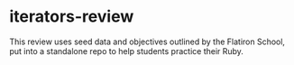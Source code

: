 # iterators-review

This review uses seed data and objectives outlined by the Flatiron School, put into a standalone repo to help students practice their Ruby.
